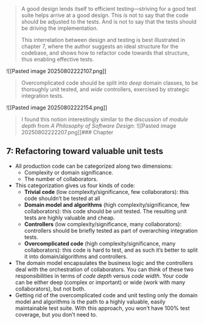 
> A good design lends itself to efficient testing—striving for a good test suite helps arrive at a good design. This is not to say that the code should be adjusted to the tests. And is not to say that the tests should be driving the implementation.
> 
> This interrelation between design and testing is best illustrated in chapter 7, where the author suggests an ideal structure for the codebase, and shows how to refactor code towards that structure, thus enabling effective tests.

![[Pasted image 20250802222107.png]]

> Overcomplicated code should be split into _deep_ domain classes, to be thoroughly unit tested, and _wide_ controllers, exercised by strategic integration tests.



![[Pasted image 20250802222154.png]]
> I found this notion interestingly similar to the discussion of _module depth_ from _A Philosophy of Software Design_:
![[Pasted image 20250802222207.png]]### Chapter 

## 7: Refactoring toward valuable unit tests

- All production code can be categorized along two dimensions:
    - Complexity or domain significance.
    - The number of collaborators.
- This categorization gives us four kinds of code:
    - **Trivial code** (low complexity/significance, few collaborators): this code shouldn’t be tested at all
    - **Domain model and algorithms** (high complexity/significance, few collaborators): this code should be unit tested. The resulting unit tests are highly valuable and cheap.
    - **Controllers** (low complexity/significance, many collaborators): controllers should be briefly tested as part of overarching integration tests.
    - **Overcomplicated code** (high complexity/significance, many collaborators): this code is hard to test, and as such it’s better to split it into domain/algorithms and controllers.
- The domain model encapsulates the business logic and the controllers deal with the orchestration of collaborators. You can think of these two responsibilities in terms of _code depth_ versus _code width_. Your code can be either deep (complex or important) or wide (work with many collaborators), but not both.
- Getting rid of the overcomplicated code and unit testing only the domain model and algorithms is the path to a highly valuable, easily maintainable test suite. With this approach, you won’t have 100% test coverage, but you don’t need to.